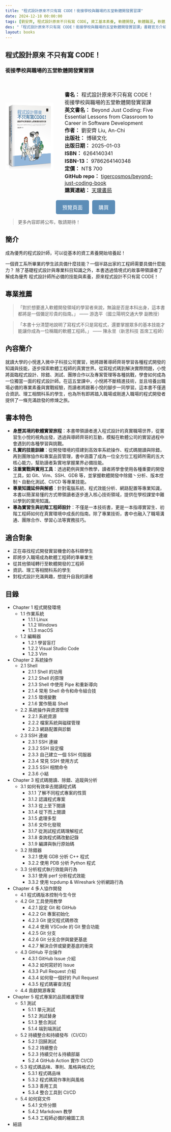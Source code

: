 ```yaml
---
title: "程式設計原來不只有寫 CODE！銜接學校與職場的五堂軟體開發實習課"
date: 2024-12-18 00:00:00
tags: [劉安齊, 程式設計原來不只有寫 CODE, 資工基本素養, 軟體開發, 軟體職涯, 軟體工程師, 書籍]
des: "「程式設計原來不只有寫 CODE！銜接學校與職場的五堂軟體開發實習課」書籍官方介紹頁面，包含書本的詳細資訊，以及其它延伸資料。"
layout: books
---
```


<style>
    .book-container {
        display: flex;
        flex-wrap: wrap;
        align-items: center;
    }
    .book-image {
        flex: 1 1 30%;
        max-width: 30%;
    }
    .book-details {
        flex: 1 1 70%;
        max-width: 70%;
        font-size: 1rem;
    }
    .book-details ul {
        margin: 10% 10% 0 10%;
        list-style-type: none;
        padding: 0;
    }
    @media (max-width: 768px) {
        .book-image, .book-details {
            flex: 1 1 100%;
            max-width: 100%;
        }
    }

    .book-buttons {
      display: flex;
      justify-content: center;
      gap: 10px;
      margin-top: 20px;
    }
    .book-buttons button {
      padding: 10px 20px;
      font-size: 1rem;
      cursor: pointer;
      border: none;
      background-color: #5c8db7;
      color: white;
      border-radius: 5px;
      transition: background-color 0.3s ease;
    }
    .book-buttons button:hover {
      background-color:rgb(51, 81, 108);
    }
    .book-preview-button {
      margin: 0;
    }
    .book-preview-button button {
      font-size: 0.8rem;
    }
    .book-preview-button button:hover {
      font-size: 0.8rem;
    }
    #previewDialog {
      width: 60%;
      display: none;
      position: fixed;
      top: 50%;
      left: 50%;
      transform: translate(-50%, -50%);
      background-color: white;
      padding: 0 20px;
      border: 1px solid #ccc;
      border-radius: 10px;
      box-shadow: 0 0 10px rgba(0,0,0,0.1);
      z-index: 100;
    }
    @media (max-width: 768px) {
        #previewDialog {
            width: 100%;
            padding: 0 5%;
            height: auto;
        }
    }

    .overlay {
      position: fixed;
      top: 0;
      left: 0;
      width: 100%;
      height: 100%;
      background-color: rgba(0, 0, 0, 0.5); /* Semi-transparent black */
      display: none; /* Hidden by default */
      justify-content: center;
      align-items: center;
      z-index: 1000; /* Make sure it is on top of other elements */
    }
</style>

<h2 class="book_title_h2">
    <span class="book_title_left">程式設計原來</span>
    <span class="book_title_right">不只有寫 CODE！</span>
</h2>
<h3 class="book_title_h3">銜接學校與職場的五堂軟體開發實習課</h3>

<div class="book-container">
    <div class="book-image">
        <img src="https://raw.githubusercontent.com/tigercosmos/beyond-just-coding-book/refs/heads/master/book_picture.jpg" width="100%" alt="「程式設計原來不只有寫 CODE！銜接學校與職場的五堂軟體開發實習課」書籍封面">
    </div>
    <div class="book-details">
        <ul>
            <li><strong>書名：</strong> 程式設計原來不只有寫 CODE！銜接學校與職場的五堂軟體開發實習課</li>
            <li><strong>英文書名：</strong> Beyond Just Coding: Five Essential Lessons from Classroom to Career in Software Development</li>
            <li><strong>作者：</strong> 劉安齊 Liu, An-Chi</li>
            <li><strong>出版社：</strong> 博碩文化</li>
            <li><strong>出版日期：</strong> 2025-01-03</li>
            <li><strong>ISBN：</strong> 6264140341</li>
            <li><strong>ISBN-13：</strong> 9786264140348</li>
            <li><strong>定價：</strong> NT$ 700</li>
            <li><strong>GitHub repo：</strong> <a href="https://github.com/tigercosmos/beyond-just-coding-book">tigercosmos/beyond-just-coding-book</a></li>
            <li><strong>購買連結：</strong> <a href="https://www.tenlong.com.tw/products/9786264140348">天瓏書局</a> </li>
        </ul>
    </div>
</div>

<div class="book-buttons">
  <button onclick="openPreview()">預覽頁面</button>
  <button onclick="window.open('https://www.tenlong.com.tw/products/9786264140348', '_blank')">購買</button>
</div>

<script>
  function openPreview() {
    document.getElementById('overlay').style.display = 'flex';
    document.getElementById('previewDialog').style.display = 'block';
  }

  function closePreview() {
    document.getElementById('overlay').style.display = 'none';
    document.getElementById('previewDialog').style.display = 'none';
  }
</script>

<div class="overlay" id="overlay">
  <div id="previewDialog">
    <div id="previewPages" style="overflow-y:scroll;height:90%;">
      <img src="/img/beyond-just-coding-preview-1.jpg" alt="預覽頁面" id="previewImage" style="width: 100%; display:block; margin:auto;">
    </div>
    <div class="book-buttons book-preview-button">
      <button onclick="previousPage()">上一頁</button>
      <button onclick="nextPage()">下一頁</button>
    </div>
    <script>
      function previousPage() {
        let previewImage = document.getElementById('previewImage');
        let parts = previewImage.src.split("-");
        let tmp = parts[parts.length - 1];
        let pageNumber = parseInt(tmp.split(".")[0]);
        if (pageNumber > 1) {
          pageNumber -= 1;
        }
        previewImage.src = '/img/beyond-just-coding-preview-' + pageNumber+ '.jpg';
      }
      function nextPage() {
        let previewImage = document.getElementById('previewImage');
        const parts = previewImage.src.split("-");
        let tmp = parts[parts.length - 1];
        let pageNumber = parseInt(tmp.split(".")[0]);
        if (pageNumber < 15) {
          pageNumber += 1;
        }
        previewImage.src = '/img/beyond-just-coding-preview-' + pageNumber + '.jpg';
      }
    </script>
    <button onclick="closePreview()" style="position:absolute; top:10px; right:30px;">X</button>
  </div>
</div>


> 更多內容即將公布，敬請期待！

## 簡介

成為優秀的程式設計師，可以從基本的資工素養開始培養起！

一個資工系所畢業的學生該具備什麼技能？一個半路出家的工程師需要具備什麼能力？
除了基礎程式設計與專業科目知識之外，本書透過情境式的故事帶領讀者了解成為優秀
程式設計師所必備的技能與素養，原來程式設計不只有寫 CODE！

## 專業推薦


> 「對於想要進入軟體開發領域的學習者來說，無論是否是本科出身，這本書都將是一個彌足珍貴的指南。」 —— 游逸平（國立陽明交通大學 副教授）


> 「本書十分清楚地說明了寫程式不只是寫程式，還要掌握眾多的基本技能才能讓你成為一位稱職的軟體工程師。」 —— 陳永昱（新思科技 首席工程師）


## 內容簡介

就讀大學的小悅進入微中子科技公司實習，她將跟著導師齊哥學習各種程式開發的知識與技能，逐步探索軟體工程師的真實世界。從寫程式碼到解決實際問題，小悅將面臨程式設計、除錯、測試、團隊合作以及專案管理等各種挑戰，學會如何成為一位獨當一面的程式設計師。在這五堂課中，小悅將不斷精進技術，並且培養出職場必備的專業素養與實戰經驗，而讀者將跟著小悅的腳步一同學習。這本書不僅適合資訊、理工相關科系的學生，也為所有即將踏入職場或剛進入職場的程式開發者提供了一條充滿啟發的修煉之旅。

## 書本特色

- **身歷其境的軟體實習旅程**：本書帶領讀者進入程式設計的真實職場世界，從實習生小悅的視角出發，透過與導師齊哥的互動，模擬在軟體公司的實習過程中會遇到的各種學習與挑戰。
- **扎實的技能訓練**：從開發環境的搭建到高效率系統操作、程式碼閱讀與除錯，再到團隊協作和專案品質管理，書中涵蓋了成為一位全方位工程師所需的五大核心能力，幫助讀者紮實地掌握業界必備技能。
- **注重實戰與實用工具**：透過範例與實作教學，讀者將學會使用各種重要的開發工具，如 Git、Vim、SSH、GDB 等，並掌握軟體開發中除錯丶分析、版本控制丶自動化測試、CI/CD 等專業技能。
- **專業知識延伸與解惑**：針對電腦系統、程式效能分析、網路配置等專業知識，本書以簡潔易懂的方式帶領讀者逐步進入核心技術領域，提供在學校課堂中難以學到的實用知識。
- **專為實習生與初階工程師設計**：不僅是一本技術書，更是一本指導實習生、初階工程師如何在真實環境中成長的指南。除了專業技術，書中也融入了職場溝通、團隊合作、學習心法等實務技巧。

## 適合對象
- 正在尋找程式開發實習機會的各科類學生
- 即將步入職場成為軟體工程師的準畢業生
- 從其他領域轉行至軟體開發的工程師
- 資訊、理工等相關科系的學生
- 對程式設計充滿興趣，想提升自我的讀者

## 目錄

- Chapter 1 程式開發環境
  - 1.1 作業系統
    - 1.1.1 Linux
    - 1.1.2 Windows
    - 1.1.3 macOS
  - 1.2 編輯器
    - 1.2.1 學習盲打
    - 1.2.2 Visual Studio Code
    - 1.2.3 Vim
- Chapter 2 系統操作
  - 2.1 Shell
    - 2.1.1 Shell 的功用
    - 2.1.2 Shell 的原理
    - 2.1.3 Shell 中使用 Pipe 和重新導向
    - 2.1.4 常用 Shell 命令和命令組合技
    - 2.1.5 環境變數
    - 2.1.6 實作簡易 Shell
  - 2.2 系統操作與資源管理
    - 2.2.1 系統資源
    - 2.2.2 檔案系統與磁碟管理
    - 2.2.3 網路配置與診斷
  - 2.3 SSH 連線
    - 2.3.1 SSH 連線
    - 2.3.2 SSH 設定檔
    - 2.3.3 自己建立一個 SSH 伺服器
    - 2.3.4 常見 SSH 使用方式
    - 2.3.5 SSH 相關命令
    - 2.3.6 小結
- Chapter 3 程式碼閱讀、除錯、追蹤與分析
  - 3.1 如何有效率去閱讀程式碼
    - 3.1.1 了解不同程式專案的性質
    - 3.1.2 認識程式專案
    - 3.1.3 從上至下閱讀
    - 3.1.4 從下而上閱讀
    - 3.1.5 處理多型
    - 3.1.6 文件化發現
    - 3.1.7 從測試程式碼理解程式
    - 3.1.8 查詢程式碼改動記錄
    - 3.1.9 編譯與執行原始碼
  - 3.2 除錯器
    - 3.2.1 使用 GDB 分析 C++ 程式
    - 3.2.2 使用 PDB 分析 Python 程式
  - 3.3 分析程式執行效能與行為
    - 3.3.1 使用 perf 分析程式效能
    - 3.3.2 使用 tcpdump & Wireshark 分析網路行為
- Chapter 4 多人協作開發
  - 4.1 程式碼版本控制今生今世
  - 4.2 Git 工具使用教學
    - 4.2.1 設定 Git 和 GitHub
    - 4.2.2 Git 專案初始化
    - 4.2.3 Git 提交程式碼修改
    - 4.2.4 使用 VSCode 的 Git 整合功能
    - 4.2.5 Git 分支
    - 4.2.6 Git 分支合併與變更基底
    - 4.2.7 解決合併或變更基底的衝突
  - 4.3 GitHub 平台操作
    - 4.3.1 GitHub Issue 介紹
    - 4.3.2 如何寫好的 Issue
    - 4.3.3 Pull Request 介紹
    - 4.3.4 如何發一個好的 Pull Request
    - 4.3.5 程式碼審查流程
  - 4.4 貢獻開源專案
- Chapter 5 程式專案的品質維護管理
  - 5.1 測試
    - 5.1.1 單元測試
    - 5.1.2 測試替身
    - 5.1.3 整合測試
    - 5.1.4 端到端測試
  - 5.2 持續整合和持續發布（CI/CD）
    - 5.2.1 回歸測試
    - 5.2.2 持續整合
    - 5.2.3 持續交付＆持續部屬
    - 5.2.4 GitHub Action 實作 CI/CD
  - 5.3 程式碼品味、準則、風格與格式化
    - 5.3.1 程式碼品味
    - 5.3.2 程式碼寫作準則與風格
    - 5.3.3 善用工具
    - 5.3.4 整合工具到 CI/CD
  - 5.4 如何寫文件
    - 5.4.1 文件分類
    - 5.4.2 Markdown 教學
    - 5.4.3 工程師必備的繪圖工具
- 結語
